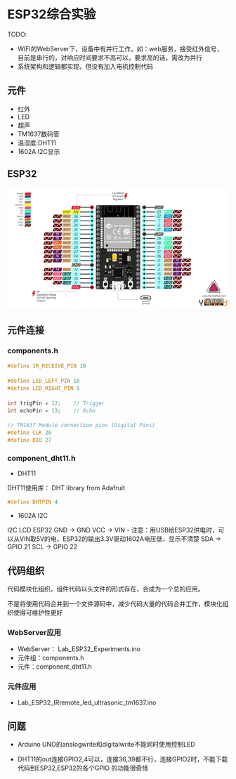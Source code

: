 # ESP32综合实验

TODO: 
* WIFI的WebServer下，设备中有并行工作，如：web服务，接受红外信号，目前是串行的，对响应时间要求不高可以，要求高的话，需改为并行
* 系统架构和逻辑都实现，但没有加入电机控制代码

## 元件

* 红外
* LED
* 超声
* TM1637数码管
* 温湿度:DHT11
* 1602A I2C显示

## ESP32 

![](img/esp32_pinout.jpg)

## 元件连接

### components.h

 ```c
#define IR_RECEIVE_PIN 19

#define LED_LEFT_PIN 18
#define LED_RIGHT_PIN 5

int trigPin = 12;    // Trigger
int echoPin = 13;    // Echo

// TM1637 Module connection pins (Digital Pins)
#define CLK 26
#define DIO 27
```

### component_dht11.h

* DHT11

DHT11使用库： DHT library from Adafruit

```c
#define DHTPIN 4  
```
* 1602A I2C

I2C LCD	ESP32
GND -> GND
VCC -> VIN -  注意：用USB给ESP32供电时，可以从VIN取5V的电，ESP32的输出3.3V驱动1602A电压低，显示不清楚
SDA	-> GPIO 21
SCL	-> GPIO 22

## 代码组织

代码模块化组织。组件代码以头文件的形式存在，合成为一个总的应用。

不是将使用代码合并到一个文件源码中，减少代码大量的代码合并工作，模块化组织使得可维护性更好

### WebServer应用

* WebServer： Lab_ESP32_Experiments.ino
* 元件组：components.h
* 元件：component_dht11.h

### 元件应用

* Lab_ESP32_IRremote_led_ultrasonic_tm1637.ino

## 问题

* Arduino UNO的analogwrite和digitalwrite不能同时使用控制LED

* DHT11的out连接GPIO2,4可以，连接36,39都不行，连接GPIO2时，不能下载代码到ESP32,ESP32的各个GPIO 的功能很奇怪
